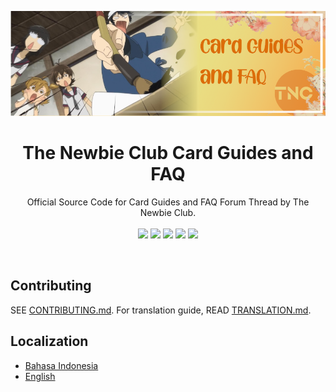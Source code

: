 <!-- markdownlint-disable MD041 -->

![banner](assets/banner/banner.png)

<h1 align="center">The Newbie Club Card Guides and FAQ</h1>

<p align="center">
  Official Source Code for Card Guides and FAQ Forum Thread by The Newbie Club.
  <!-- Badges -->
  <br />
  <br />
  <a href="LICENSE"><img src="https://img.shields.io/badge/license-CC--BY--4.0-red?style=for-the-badge"></a>
  <a href="https://myanimelist.net/clubs.php?cid=70668"><img src="https://img.shields.io/badge/Join-MyAnimeList%20Club-blue?style=for-the-badge&logo=myanimelist"></a>
  <a href="https://discord.gg/Q6H6Gf7"><img src="https://img.shields.io/badge/Discord-Q6H6Gf7-white?style=for-the-badge&logo=discord&color=5865F2&logoColor=white"></a>
  <a href="https://github.com/theNewbieClub-MAL/cardfaq/issues"><img src="https://img.shields.io/badge/Issue-GitHub-black?style=for-the-badge&logo=github"></a>
  <a href="CODE_OF_CONDUCT.md"><img src="https://img.shields.io/endpoint?style=for-the-badge&url=https%3A%2F%2Fraw.githubusercontent.com%2FtheNewbieClub-MAL%2Fcardfaq%2Fmain%2Fconfig%2Fcc.shield.json"></a>
</p><br />

## Contributing

SEE [CONTRIBUTING.md](CONTRIBUTING.md). For translation guide, READ [TRANSLATION.md](TRANSLATION.md).

## Localization

* [Bahasa Indonesia](i18n/id_ID.md)
* [English](i18n/en_US.md)
